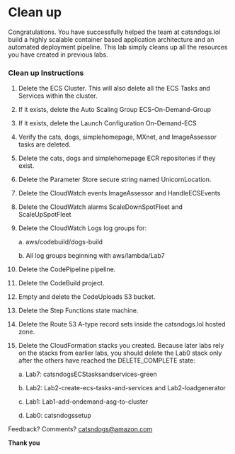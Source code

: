 # Clean up
Congratulations. You have successfully helped the team at catsndogs.lol build a highly scalable container based application architecture and an automated deployment pipeline. This lab simply cleans up all the resources you have created in previous labs.

### Clean up Instructions
1.	Delete the ECS Cluster. This will also delete all the ECS Tasks and Services within the cluster.
2.	If it exists, delete the Auto Scaling Group ECS-On-Demand-Group
3.	If it exists, delete the Launch Configuration On-Demand-ECS
4.	Verify the cats, dogs, simplehomepage, MXnet, and ImageAssessor tasks are deleted.
5.	Delete the cats, dogs and simplehomepage ECR repositories if they exist.
6.	Delete the Parameter Store secure string named UnicornLocation.
7.	Delete the CloudWatch events ImageAssessor and HandleECSEvents
8.	Delete the CloudWatch alarms ScaleDownSpotFleet and ScaleUpSpotFleet
9.	Delete the CloudWatch Logs log groups for:

    a.	aws/codebuild/dogs-build

    b.	All log groups beginning with aws/lambda/Lab7

7.	Delete the CodePipeline pipeline.
8.	Delete the CodeBuild project.
9.	Empty and delete the CodeUploads S3 bucket.
10.	Delete the Step Functions state machine.
11.	Delete the Route 53 A-type record sets inside the catsndogs.lol hosted zone.
12.	Delete the CloudFormation stacks you created. Because later labs rely on the stacks from earlier labs, you should delete the Lab0 stack only after the others have reached the DELETE_COMPLETE state:

    a.	Lab7: catsndogsECStasksandservices-green

    b.	Lab2: Lab2-create-ecs-tasks-and-services and Lab2-loadgenerator

    c.	Lab1: Lab1-add-ondemand-asg-to-cluster

    d.	Lab0: catsndogssetup

Feedback? Comments? catsndogs@amazon.com

**Thank you**
